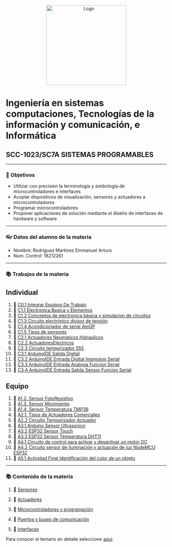 <p align="center">
    <img alt="Logo" src="https://www.tijuana.tecnm.mx/wp-content/themes/tecnm/images/logo_TECT.png" width=250 height=250>
</p>

# Ingeniería en sistemas computaciones, Tecnologías de la información y comunicación, e Informática

## SCC-1023/SC7A SISTEMAS PROGRAMABLES

---

### :pencil: Objetivos

+ Utilizar con precision la terminología y simbología de microcontroladores e interfaces
+ Acoplar dispositivos de visualización, sensores y actuadores a microcontroladores
+ Programar microcontroladores
+ Proponer aplicaciones de solución mediante el diseño de interfaces de hardware y software

---

### :eyeglasses: Datos del alumno de la materia

* Nombre: Rodriguez Martinez Emmanuel Arturo
* Num. Control: 18212261 

---
### :books: Trabajos de la materia​

**Individual**
-
1. :book: [C0.1 Integrar Equipos De Trabajo](https://github.com/EmmanuelARodriguez/Markdown/blob/master/C0.1_IntegrarEquiposDeTrabajo_RodriguezMartinezEmmanuelArturo.pdf)
2. :book: [C1.1 Electronica Basica y Elementos](https://github.com/EmmanuelARodriguez/Markdown/blob/master/C1.1_ElectronicaBasica_y_elementos_RodriguezMartinezEmmanuelArturo.md)
3. :book: [C1.2 Conceptos de electrónica básica y simulacion de circuitos](https://github.com/EmmanuelARodriguez/Markdown/blob/main/C1.2%20Circuito%20electr%C3%B3nico%20b%C3%A1sico.md)
4. :book: [C1.3 Circuito electrónico divisor de tensión](https://github.com/EmmanuelARodriguez/Markdown/blob/main/C1.3%20Circuito%20electr%C3%B3nico%20divisor%20de%20tensi%C3%B3n.md)
5. :book: [C1.4 Acondicionador de senal AmOP](https://github.com/EmmanuelARodriguez/Markdown/blob/main/C1.4%20Acondicionador%20de%20senal%20AmOP.md)
6. :book: [C1.5 Tipos de sensores](https://github.com/EmmanuelARodriguez/Markdown/blob/main/C1.5_Tipos_de_sensores.md)
7. :book: [C2.1 Actuadores Neumaticos Hidraulicos](https://github.com/EmmanuelARodriguez/Markdown/blob/main/C2.1_ActuadoresNeumaticosHidraulicos_RodriguezMartinezEmmanuelArturo.md)
8. :book: [C2.2 ActuadoresElectricos](https://github.com/EmmanuelARodriguez/Markdown/blob/main/C2.2_ActuadoresElectricos_RodriguezMartinezEmmanuelArturo.md)
9. :book: [C2.3 Circuito temporizador 555](https://github.com/EmmanuelARodriguez/Markdown/blob/main/C2.3_CircuitoTemporizador555_RodriguezMartinezEmmanuelArturo.md)
10. :book: [C3.1 ArduinoIDE Salida Digital](https://github.com/EmmanuelARodriguez/Markdown/blob/main/C3.1_ArduinoIDE_SalidaDigital_RodriguezMartinezEmmanuelArturo.md)
11. :book: [C3.2 ArduinoIDE Entrada Digital Impresion Serial](https://github.com/EmmanuelARodriguez/Markdown/blob/main/C3.2_ArduinoIDE_EntradaDigitalImpresionSerial_RodriguezMartinezEmmanuelArturo.md)
12. :book: [C3.3 ArduinoIDE Entrada Analoga Funcion Serial](https://github.com/EmmanuelARodriguez/Markdown/blob/main/C3.3_ArduinoIDE_EntradaAnalogaFuncionSerial_RodriguezMartinezEmmanuelArturo.md)
13. :book: [C3.4 ArduinoIDE Entrada Salida Sensor Funcion Serial](https://github.com/EmmanuelARodriguez/Markdown/blob/main/C3.4_ArduinoIDE_EntradaSalidaSensorFuncionSerial_RodriguezMartinezEmmanuelArturo.md)


**Equipo**
-
1. :book: [A1.2. Sensor FotoResistivo](https://github.com/EmmanuelARodriguez/Markdown/blob/main/A1.2_Sensor_FotoResistivo_RodriguezMartinezEmmanuelArturo.md)
2. :book: [A1.3. Sensor Movimiento](https://github.com/EmmanuelARodriguez/Markdown/blob/main/A1.3_RodriguezMartinezEmmanuelArturo_LosSimuladores.md)
3. :book: [A1.4. Sensor Temperatura TMP36](https://github.com/EmmanuelARodriguez/Markdown/blob/main/A1.4_Sensor_Temperatura_TMP36_RodriguezMartinezEmmanuelArturo.md)
4. :book: [A2.1. Tipos de Actuadores Comerciales](https://github.com/EmmanuelARodriguez/Markdown/blob/main/A2.1_Tipos_actuadores_Comerciales_EmmanuelArturoRodriguezMartinez_LosSimuladores.md)
5. :book: [A2.2 Circuito Temporizador Actuador](https://github.com/EmmanuelARodriguez/Markdown/blob/main/A2.2_Circuito_temporizador_actuador_RodriguezMartinezEmmanuelArturo_LosSimuladores.md)
6. :book: [A3.1 Arduino Sensor Ultrasonico](https://github.com/EmmanuelARodriguez/Markdown/blob/main/A3.1_Arduino_SensorUltrasonico_LosSimuladores_RodriguezMartinezEmmanuelArturo.md)
7. :book: [A3.2 ESP32 Sensor Touch](https://github.com/EmmanuelARodriguez/Markdown/blob/main/A3.2_ESP32_SensorTouch_LosSimuladores_RodriguezMartinezEmmanuelArturo.md)
8. :book: [A3.3 ESP32 Sensor Temperatura DHT11](https://github.com/EmmanuelARodriguez/Markdown/blob/main/A3.3_ESP32_SensorTemperatura_DHT11_LosSimuladores_RodriguezMartinezEmmanuelArturo.md)
9. :book: [A4.1 Circuito de control para activar y desactivar un motor DC](https://github.com/EmmanuelARodriguez/Markdown/blob/main/A4.1_ESP32_L293D_ControlMotorDC_Bluetooth_LosSimuladores_RodriguezMartinezEmmanuelArturo.md)
10. :book: [A4.2 Circuito sensor de iluminación y actuación de luz NodeMCU ESP32](https://github.com/EmmanuelARodriguez/Markdown/blob/main/A4.2_ESP32_SensorLDR_WebServer_Wifi_LosSimuladores_RodriguezMartinezEmmanuelArturo.md)
11. :book: [A5.1 Actividad Final Identificación del color de un objeto](https://github.com/EmmanuelARodriguez/Markdown/blob/main/A5.1_InterfaceNodeRed_SensorRGB_RodriguezMartinezEmmanuelArturo_LosSimuladores.md)

---

### :books: Contenido de la materia​

1. :book: [Sensores](docs/D1.0_Sensores.md)
  
2. :book: [Actuadores](docs/D2.0_Actuadores.md)
   
3. :book: [Microcontroladores y programación](docs/D3.0_Microcontroladores.md)
   
4. :book: [Puertos y buses de comunicación](docs/D4.0_Comunicacion.md)
   
5. :book: [Interfaces](docs/D5.0_Interface.md)
  
Para conocer el temario en detalle seleccione [aquí](pdf/D0.2_Sistemas_Programables.pdf).
